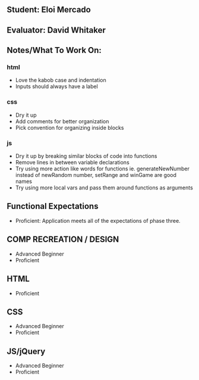 ## Student: Eloi Mercado
## Evaluator: David Whitaker
## Notes/What To Work On:

### html
* Love the kabob case and indentation
* Inputs should always have a label

### css
* Dry it up
* Add comments for better organization
* Pick convention for organizing inside blocks

### js
* Dry it up by breaking similar blocks of code into functions
* Remove lines in between variable declarations
* Try using more action like words for functions ie. generateNewNumber instead of newRandom number, setRange and winGame are good names
* Try using more local vars and pass them around functions as arguments

## Functional Expectations

* Proficient: Application meets all of the expectations of phase three.  

## COMP RECREATION / DESIGN

* Advanced Beginner  
* Proficient  


## HTML

* Proficient  

## CSS

* Advanced Beginner  
* Proficient  

## JS/jQuery

* Advanced Beginner  
* Proficient  

